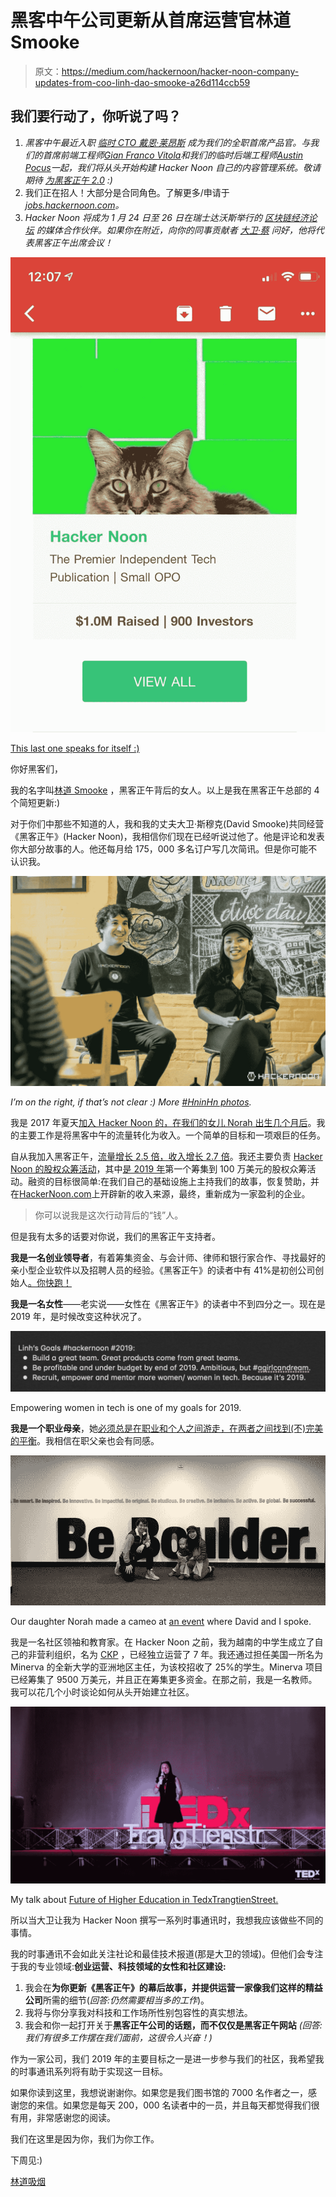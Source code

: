 # 黑客中午公司更新从首席运营官林道 Smooke

> 原文：<https://medium.com/hackernoon/hacker-noon-company-updates-from-coo-linh-dao-smooke-a26d114ccb59>

## 我们要行动了，你听说了吗？

1.  *黑客中午最近入职* [*临时 CTO 戴恩·莱昂斯*](https://hackernoon.com/product-iteration-with-hacker-noon-interim-cto-dane-lyons-9ce7ec3cef55) *成为我们的全职首席产品官。与我们的首席前端工程师*[*Gian Franco Vitola*](https://www.linkedin.com/in/gfvitola/)*和我们的临时后端工程师*[*Austin Pocus*](https://www.linkedin.com/in/austin-pocus/)*一起，我们将从头开始构建 Hacker Noon 自己的内容管理系统。敬请期待* [*为黑客正午 2.0*](https://www.startengine.com/hackernoon) *:)*
2.  我们正在招人！大部分是合同角色。了解更多/申请于[*jobs.hackernoon.com*](http://jobs.hackernoon.com)*。*
3.  *Hacker Noon 将成为 1 月 24 日至 26 日在瑞士达沃斯举行的* [*区块链经济论坛*](http://bef.latoken.com/davos) *的媒体合作伙伴。如果你在附近，向你的同事贡献者* [*大卫·蔡*](https://hackernoon.com/@daviddecentralized) *问好，他将代表黑客正午出席会议！*

![](img/453de752ba9ec453210fa3f52141332b.png)

[This last one speaks for itself :)](https://www.startengine.com/hackernoon)

你好黑客们，

我的名字叫[林道 Smooke](https://everipedia.org/wiki/lang_en/linh-dao-smooke/) ，黑客正午背后的女人。以上是我在黑客正午总部的 4 个简短更新:)

对于你们中那些不知道的人，我和我的丈夫大卫·斯穆克(David Smooke)共同经营《黑客正午》(Hacker Noon)，我相信你们现在已经听说过他了。他是评论和发表你大部分故事的人。他还每月给 175，000 多名订户写几次简讯。但是你可能不认识我。

![](img/fa779bf39b7f8222d53c8d29aa19fd0e.png)

*I’m on the right, if that’s not clear :) More* [*#HninHn photos*](https://www.facebook.com/hackernoon/posts/2493186114241855)*.*

我是 2017 年夏天[加入 Hacker Noon 的，在我们的女儿 Norah 出生几个月后](https://www.instagram.com/norah.and.mama/)。我的主要工作是将黑客中午的流量转化为收入。一个简单的目标和一项艰巨的任务。

自从我加入黑客正午，[流量增长 2.5 倍，收入增长 2.7 倍](https://www.startengine.com/hackernoon)。我还主要负责 [Hacker Noon 的股权众筹活动](http://startengine.com/hackernoon)，其中[是 2019 年](https://twitter.com/woodien/status/1083710967295270912)第一个筹集到 100 万美元的股权众筹活动。融资的目标很简单:在我们自己的基础设施上主持我们的故事，恢复赞助，并在[HackerNoon.com](http://HackerNoon.com)上开辟新的收入来源，最终，重新成为一家盈利的企业。

> 你可以说我是这次行动背后的“钱”人。

但是我有太多的话要对你说，我们的黑客正午支持者。

**我是一名创业领导者**，有着筹集资金、与会计师、律师和银行家合作、寻找最好的亲小型企业软件以及招聘人员的经验。《黑客正午》的读者中有 41%是初创公司创始人[。你快跑！](https://hackernoon.com/hacker-noon-reader-survey-results-1d2c60573ec4)

**我是一名女性**——老实说——女性在《黑客正午》的读者中不到四分之一。现在是 2019 年，是时候改变这种状况了。

![](img/b81f5ef891eaaa4e3d8970eff61fccba.png)

Empowering women in tech is one of my goals for 2019.

**我是一个职业母亲**，她[必须总是在职业和个人之间游走，在两者之间找到(不)完美的平衡](https://hackernoon.com/2018-reflected-b289fc758404)。我相信在职父亲也会有同感。

![](img/9b3414edcb59840b5b324f4d3a069f26.png)

Our daughter Norah made a cameo at [an event](https://hackernoon.com/the-smookes-speak-at-university-of-colorados-disruptive-entrepreneurship-class-a59285bdd64b) where David and I spoke.

我是一名社区领袖和教育家。在 Hacker Noon 之前，我为越南的中学生成立了自己的非营利组织，名为 [CKP](https://www.facebook.com/ckpvn.org/) ，已经独立运营了 7 年。我还通过担任美国一所名为 Minerva 的全新大学的亚洲地区主任，为该校招收了 25%的学生。Minerva 项目已经筹集了 9500 万美元，并且正在筹集更多资金。在那之前，我是一名教师。我可以花几个小时谈论如何从头开始建立社区。

![](img/749ebecb3cd204058c0745c21d7140fc.png)

My talk about [Future of Higher Education in TedxTrangtienStreet.](http://athenatalks.com)

所以当大卫让我为 Hacker Noon 撰写一系列时事通讯时，我想我应该做些不同的事情。

我的时事通讯不会如此关注社论和最佳技术报道(那是大卫的领域)。但他们会专注于我的专业领域:**创业运营、科技领域的女性和社区建设:**

1.  我会在**为你更新《黑客正午》的幕后故事，并提供运营一家像我们这样的精益公司**所需的细节(*回答:仍然需要相当多的工作*)。
2.  我将与你分享我对科技和工作场所性别包容性的真实想法。
3.  我会和你一起打开关于**黑客正午公司的话题，而不仅仅是黑客正午网站** *(回答:我们有很多工作摆在我们面前，这很令人兴奋！)*

作为一家公司，我们 2019 年的主要目标之一是进一步参与我们的社区，我希望我的时事通讯系列将有助于实现这一目标。

如果你读到这里，我想说谢谢你。如果您是我们图书馆的 7000 名作者之一，感谢您的来信。如果您是每天 200，000 名读者中的一员，并且每天都觉得我们很有用，非常感谢您的阅读。

我们在这里是因为你，我们为你工作。

下周见:)

[林道吸烟](https://hackernoon.com/@linhdaosmooke)